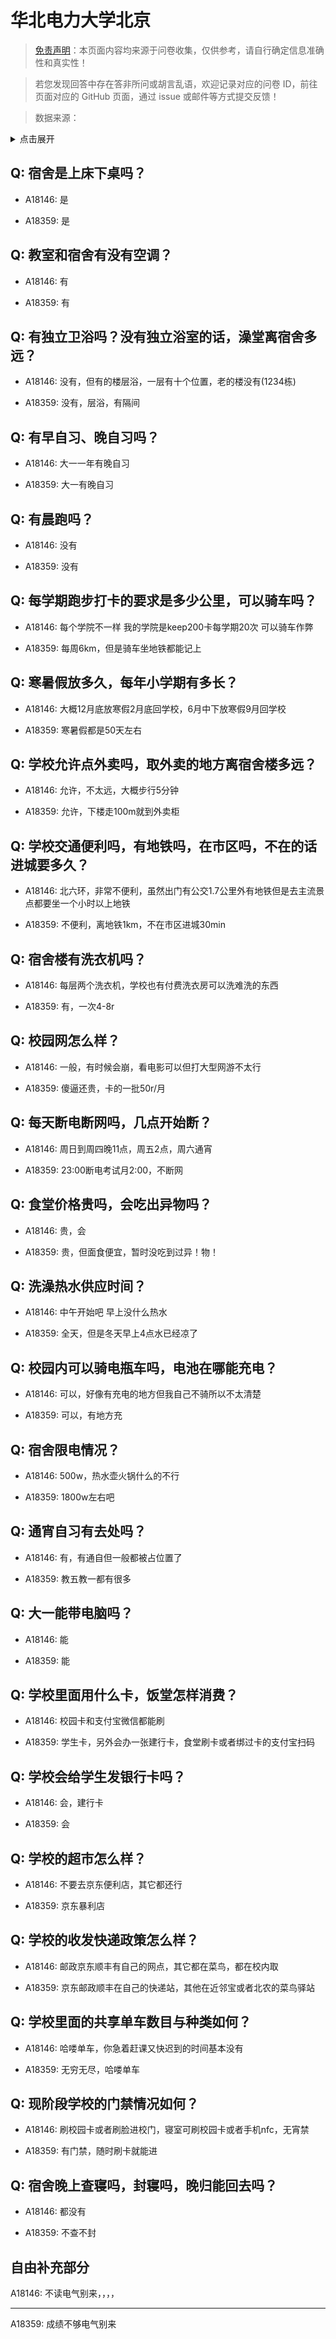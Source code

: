 # 华北电力大学北京

> [免责声明](https://colleges.chat/#_3)：本页面内容均来源于问卷收集，仅供参考，请自行确定信息准确性和真实性！

> 若您发现回答中存在答非所问或胡言乱语，欢迎记录对应的问卷 ID，前往页面对应的 GitHub 页面，通过 issue 或邮件等方式提交反馈！

> 数据来源：

<details><summary>点击展开</summary>
<ul>
<li>A18146: 匿名 (2023 年 06 月)</li>
<li>A18359: 2075543778@qq.com (2023 年 06 月)</li>
</ul>
</details>

## Q: 宿舍是上床下桌吗？

- A18146: 是

- A18359: 是

## Q: 教室和宿舍有没有空调？

- A18146: 有

- A18359: 有

## Q: 有独立卫浴吗？没有独立浴室的话，澡堂离宿舍多远？

- A18146: 没有，但有的楼层浴，一层有十个位置，老的楼没有(1234栋)

- A18359: 没有，层浴，有隔间

## Q: 有早自习、晚自习吗？

- A18146: 大一一年有晚自习

- A18359: 大一有晚自习

## Q: 有晨跑吗？

- A18146: 没有

- A18359: 没有

## Q: 每学期跑步打卡的要求是多少公里，可以骑车吗？

- A18146: 每个学院不一样 我的学院是keep200卡每学期20次 可以骑车作弊

- A18359: 每周6km，但是骑车坐地铁都能记上

## Q: 寒暑假放多久，每年小学期有多长？

- A18146: 大概12月底放寒假2月底回学校，6月中下放寒假9月回学校

- A18359: 寒暑假都是50天左右

## Q: 学校允许点外卖吗，取外卖的地方离宿舍楼多远？

- A18146: 允许，不太远，大概步行5分钟

- A18359: 允许，下楼走100m就到外卖柜

## Q: 学校交通便利吗，有地铁吗，在市区吗，不在的话进城要多久？

- A18146: 北六环，非常不便利，虽然出门有公交1.7公里外有地铁但是去主流景点都要坐一个小时以上地铁

- A18359: 不便利，离地铁1km，不在市区进城30min

## Q: 宿舍楼有洗衣机吗？

- A18146: 每层两个洗衣机，学校也有付费洗衣房可以洗难洗的东西

- A18359: 有，一次4-8r

## Q: 校园网怎么样？

- A18146: 一般，有时候会崩，看电影可以但打大型网游不太行

- A18359: 傻逼还贵，卡的一批50r/月

## Q: 每天断电断网吗，几点开始断？

- A18146: 周日到周四晚11点，周五2点，周六通宵

- A18359: 23:00断电考试月2:00，不断网

## Q: 食堂价格贵吗，会吃出异物吗？

- A18146: 贵，会

- A18359: 贵，但面食便宜，暂时没吃到过异！物！

## Q: 洗澡热水供应时间？

- A18146: 中午开始吧 早上没什么热水

- A18359: 全天，但是冬天早上4点水已经凉了

## Q: 校园内可以骑电瓶车吗，电池在哪能充电？

- A18146: 可以，好像有充电的地方但我自己不骑所以不太清楚

- A18359: 可以，有地方充

## Q: 宿舍限电情况？

- A18146: 500w，热水壶火锅什么的不行

- A18359: 1800w左右吧

## Q: 通宵自习有去处吗？

- A18146: 有，有通自但一般都被占位置了

- A18359: 教五教一都有很多

## Q: 大一能带电脑吗？

- A18146: 能

- A18359: 能

## Q: 学校里面用什么卡，饭堂怎样消费？

- A18146: 校园卡和支付宝微信都能刷

- A18359: 学生卡，另外会办一张建行卡，食堂刷卡或者绑过卡的支付宝扫码

## Q: 学校会给学生发银行卡吗？

- A18146: 会，建行卡

- A18359: 会

## Q: 学校的超市怎么样？

- A18146: 不要去京东便利店，其它都还行

- A18359: 京东暴利店

## Q: 学校的收发快递政策怎么样？

- A18146: 邮政京东顺丰有自己的网点，其它都在菜鸟，都在校内取

- A18359: 京东邮政顺丰在自己的快递站，其他在近邻宝或者北农的菜鸟驿站

## Q: 学校里面的共享单车数目与种类如何？

- A18146: 哈喽单车，你急着赶课又快迟到的时间基本没有

- A18359: 无穷无尽，哈喽单车

## Q: 现阶段学校的门禁情况如何？

- A18146: 刷校园卡或者刷脸进校门，寝室可刷校园卡或者手机nfc，无宵禁

- A18359: 有门禁，随时刷卡就能进

## Q: 宿舍晚上查寝吗，封寝吗，晚归能回去吗？

- A18146: 都没有

- A18359: 不查不封

## 自由补充部分

A18146: 不读电气别来，，，，

***

A18359: 成绩不够电气别来